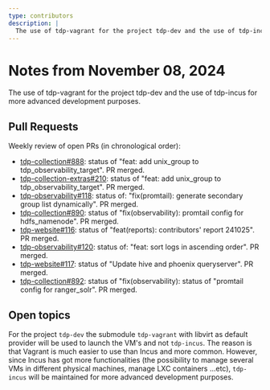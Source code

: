 ```yaml
---
type: contributors
description: |
  The use of tdp-vagrant for the project tdp-dev and the use of tdp-incus for more advanced development purposes.
---
```


# Notes from November 08, 2024

The use of tdp-vagrant for the project tdp-dev and the use of tdp-incus for more advanced development purposes.

## Pull Requests

Weekly review of open PRs (in chronological order):

- [tdp-collection#888](https://github.com/TOSIT-IO/tdp-collection/pull/888): status of "feat: add unix_group to tdp_observability_target". PR merged.
- [tdp-collection-extras#210](https://github.com/TOSIT-IO/tdp-collection-extras/pull/210): status of "feat: add unix_group to tdp_observability_target". PR merged.
- [tdp-observability#118](https://github.com/TOSIT-IO/tdp-observability/pull/118): status of: "fix(promtail): generate secondary group list dynamically". PR merged.
- [tdp-collection#890](https://github.com/TOSIT-IO/tdp-collection/pull/890): status of "fix(observability): promtail config for hdfs_namenode". PR merged.
- [tdp-website#116](https://github.com/TOSIT-IO/tdp-website/pull/116): status of "feat(reports): contributors' report 241025". PR merged.
- [tdp-observability#120](https://github.com/TOSIT-IO/tdp-observability/pull/120): status of: "feat: sort logs in ascending order". PR merged.
- [tdp-website#117](https://github.com/TOSIT-IO/tdp-website/pull/117): status of "Update hive and phoenix queryserver". PR merged.
- [tdp-collection#892](https://github.com/TOSIT-IO/tdp-collection/pull/892): status of "fix(observability): status of "promtail config for ranger_solr". PR merged.

## Open topics

For the project `tdp-dev` the submodule `tdp-vagrant` with libvirt as default provider will be used to launch the VM's and not `tdp-incus`. The reason is that Vagrant is much easier to use than Incus and more common. However, since Incus has got more functionalities (the possibility to manage several VMs in different physical machines, manage LXC containers ...etc), `tdp-incus` will be maintained for more advanced development purposes.
